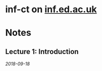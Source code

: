 # inf-ct on [inf.ed.ac.uk](https://www.inf.ed.ac.uk/teaching/courses/ct/18-19/)

# Notes

## Lecture 1: Introduction

_2018-09-18_

